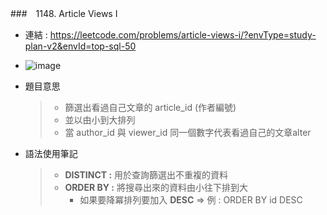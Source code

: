 ###　1148. Article Views I
*  連結 : https://leetcode.com/problems/article-views-i/?envType=study-plan-v2&envId=top-sql-50
*  ![image](https://github.com/Ricky7737/LeetCodeSQLPractise/assets/58324475/ff4646ef-6981-420c-9846-bde81f6c9e61)

* 題目意思
  > * 篩選出看過自己文章的 article_id (作者編號)
  > * 並以由小到大排列
  > * 當 author_id 與 viewer_id 同一個數字代表看過自己的文章alter

* 語法使用筆記
  > * **DISTINCT :** 用於查詢篩選出不重複的資料
  > * **ORDER BY :** 將搜尋出來的資料由小往下排到大
  >     * 如果要降冪排列要加入 **DESC** => 例 : ORDER BY id DESC   


